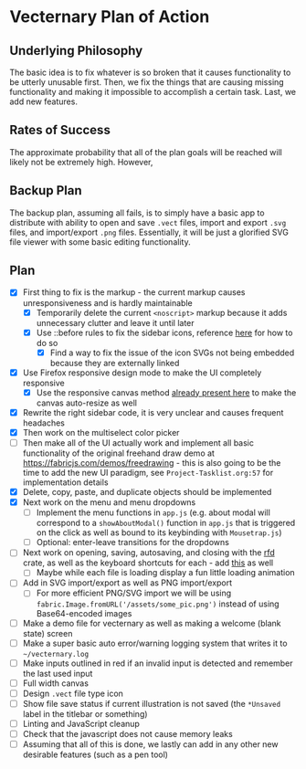 # Vecternary Plan of Action

## Underlying Philosophy

The basic idea is to fix whatever is so broken that it causes functionality to be utterly unusable first. Then, we fix the things that are causing missing functionality and making it impossible to accomplish a certain task. Last, we add new features.

## Rates of Success

The approximate probability that all of the plan goals will be reached will likely not be extremely high. However,

## Backup Plan

The backup plan, assuming all fails, is to simply have a basic app to distribute with ability to open and save `.vect` files, import and export `.svg` files, and import/export `.png` files. Essentially, it will be just a glorified SVG file viewer with some basic editing functionality.

## Plan

- [x] First thing to fix is the markup - the current markup causes unresponsiveness and is hardly maintainable
    - [x] Temporarily delete the current `<noscript>` markup because it adds unnecessary clutter and leave it until later
    - [x] Use ::before rules to fix the sidebar icons, reference [here](https://icons.getbootstrap.com/#css) for how to do so
      - [x] Find a way to fix the issue of the icon SVGs not being embedded because they are externally linked
- [x] Use Firefox responsive design mode to make the UI completely responsive
  - [x] Use the responsive canvas method [already present here](https://codepen.io/songtech-0912/pen/wvdpEPz) to make the canvas auto-resize as well
- [x] Rewrite the right sidebar code, it is very unclear and causes frequent headaches
- [x] Then work on the multiselect color picker
- [ ] Then make all of the UI actually work and implement all basic functionality of the original freehand draw demo at <https://fabricjs.com/demos/freedrawing> - this is also going to be the time to add the new UI paradigm, see `Project-Tasklist.org:57` for implementation details
- [x] Delete, copy, paste, and duplicate objects should be implemented
- [x] Next work on the menu and menu dropdowns
  - [ ] Implement the menu functions in `app.js` (e.g. about modal will correspond to a `showAboutModal()` function in `app.js` that is triggered on the click as well as bound to its keybinding with `Mousetrap.js`)
  - [ ] Optional: enter-leave transitions for the dropdowns
- [ ] Next work on opening, saving, autosaving, and closing with the [rfd](https://lib.rs/crates/rfd) crate, as well as the keyboard shortcuts for each - add [this](https://github.com/michaelhue/keyscss) as well
    - [ ] Maybe while each file is loading display a fun little loading animation
- [ ] Add in SVG import/export as well as PNG import/export
  - [ ] For more efficient PNG/SVG import we will be using `fabric.Image.fromURL('/assets/some_pic.png')` instead of using Base64-encoded images
- [ ] Make a demo file for vecternary as well as making a welcome (blank state) screen
- [ ] Make a super basic auto error/warning logging system that writes it to `~/vecternary.log`
- [ ] Make inputs outlined in red if an invalid input is detected and remember the last used input
- [ ] Full width canvas
- [ ] Design `.vect` file type icon
- [ ] Show file save status if current illustration is not saved (the `*Unsaved` label in the titlebar or something)
- [ ] Linting and JavaScript cleanup
- [ ] Check that the javascript does not cause memory leaks
- [ ] Assuming that all of this is done, we lastly can add in any other new desirable features (such as a pen tool)
